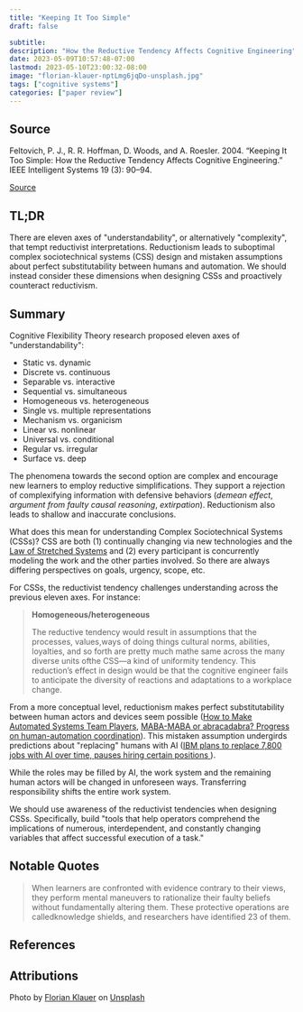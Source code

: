 ```yaml
---
title: "Keeping It Too Simple"
draft: false

subtitle: 
description: "How the Reductive Tendency Affects Cognitive Engineering"
date: 2023-05-09T10:57:48-07:00
lastmod: 2023-05-10T23:00:32-08:00
image: "florian-klauer-nptLmg6jqDo-unsplash.jpg"
tags: ["cognitive systems"]
categories: ["paper review"]
---
```


## Source

Feltovich, P. J., R. R. Hoffman, D. Woods, and A. Roesler. 2004. “Keeping It Too Simple: How the Reductive Tendency Affects Cognitive Engineering.” IEEE Intelligent Systems 19 (3): 90–94.

[Source](https://paperpile.com/shared/sGlij98ndSwulpBzxvCN7KA)

## TL;DR

There are eleven axes of "understandability", or alternatively "complexity", that tempt reductivist interpretations. Reductionism leads to suboptimal complex sociotechnical systems (CSS) design and mistaken assumptions about perfect substitutability between humans and automation. We should instead consider these dimensions when designing CSSs and proactively counteract reductivism.

## Summary

Cognitive Flexibility Theory research proposed eleven axes of "understandability":

* Static vs. dynamic
* Discrete vs. continuous
* Separable vs. interactive
* Sequential vs. simultaneous
* Homogeneous vs. heterogeneous
* Single vs. multiple representations
* Mechanism vs. organicism
* Linear vs. nonlinear
* Universal vs. conditional
* Regular vs. irregular
* Surface vs. deep

The phenomena towards the second option are complex and encourage new learners to employ reductive simplifications. They support a rejection of complexifying information with defensive behaviors (_demean effect_, _argument from faulty causal reasoning_, _extirpation_). Reductionism also leads to shallow and inaccurate conclusions.

What does this mean for understanding Complex Sociotechnical Systems (CSSs)? CSS are both (1) continually changing via new technologies and the [Law of Stretched Systems](https://www.researchgate.net/publication/221473225_The_law_of_stretched_systems_in_action_Exploiting_robots) and (2) every participant is concurrently modeling the work and the other parties involved. So there are always differing perspectives on goals, urgency, scope, etc.

For CSSs, the reductivist tendency challenges understanding across the previous eleven axes. For instance:

> **Homogeneous/heterogeneous**
>
> The reductive tendency would result in assumptions that the processes, values,ways of doing things cultural norms, abilities, loyalties, and so forth are pretty much mathe same across the many diverse units ofthe CSS—a kind of uniformity tendency. This reduction’s effect in design would be that the cognitive engineer fails to anticipate the diversity of reactions and adaptations to a workplace change.

From a more conceptual level, reductionism makes perfect substitutability between human actors and devices seem possible ([How to Make Automated Systems Team Players](https://www.researchgate.net/publication/2483863_How_to_Make_Automated_Systems_Team_Players), [MABA-MABA or abracadabra? Progress on human-automation coordination](https://www.researchgate.net/publication/226605532_MABA-MABA_or_abracadabra_Progress_on_human-automation_co-ordination)). This mistaken assumption undergirds predictions about "replacing" humans with AI ([IBM plans to replace 7,800 jobs with AI over time, pauses hiring certain positions
](https://arstechnica.com/information-technology/2023/05/ibm-pauses-hiring-around-7800-roles-that-could-be-replaced-by-ai/)).

While the roles may be filled by AI, the work system and the remaining human actors will be changed in unforeseen ways.  Transferring responsibility shifts the entire work system.

We should use awareness of the reductivist tendencies when designing CSSs. Specifically, build  "tools that help operators comprehend the implications of numerous, interdependent, and constantly changing variables that affect successful execution of a task."

## Notable Quotes

> When learners are confronted with evidence contrary to their views, they perform mental maneuvers to rationalize their faulty beliefs without fundamentally altering them. These protective operations are calledknowledge shields, and researchers have identified 23 of them.

## References

## Attributions

Photo by <a href="https://unsplash.com/@florianklauer?utm_content=creditCopyText&utm_medium=referral&utm_source=unsplash">Florian Klauer</a> on <a href="https://unsplash.com/photos/pink-balloon-tied-on-white-wooden-chair-nptLmg6jqDo?utm_content=creditCopyText&utm_medium=referral&utm_source=unsplash">Unsplash</a>
